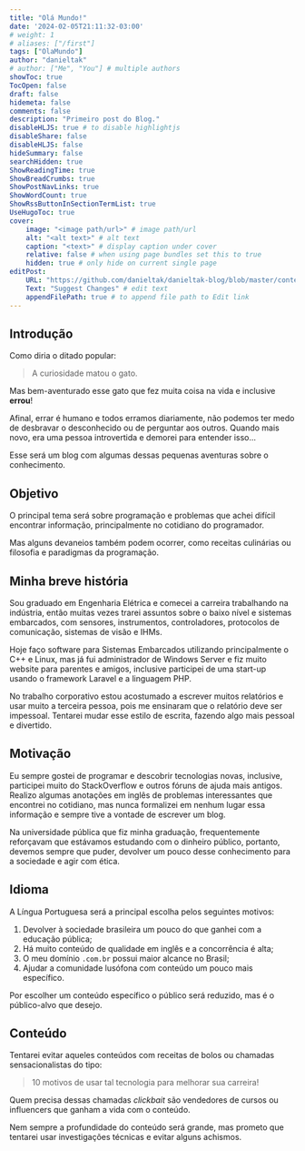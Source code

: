 ```yaml
---
title: "Olá Mundo!"
date: '2024-02-05T21:11:32-03:00'
# weight: 1
# aliases: ["/first"]
tags: ["OlaMundo"]
author: "danieltak"
# author: ["Me", "You"] # multiple authors
showToc: true
TocOpen: false
draft: false
hidemeta: false
comments: false
description: "Primeiro post do Blog."
disableHLJS: true # to disable highlightjs
disableShare: false
disableHLJS: false
hideSummary: false
searchHidden: true
ShowReadingTime: true
ShowBreadCrumbs: true
ShowPostNavLinks: true
ShowWordCount: true
ShowRssButtonInSectionTermList: true
UseHugoToc: true
cover:
    image: "<image path/url>" # image path/url
    alt: "<alt text>" # alt text
    caption: "<text>" # display caption under cover
    relative: false # when using page bundles set this to true
    hidden: true # only hide on current single page
editPost:
    URL: "https://github.com/danieltak/danieltak-blog/blob/master/content/posts/ola-mundo.md"
    Text: "Suggest Changes" # edit text
    appendFilePath: true # to append file path to Edit link
---
```


## Introdução

Como diria o ditado popular:

> A curiosidade matou o gato.

Mas bem-aventurado esse gato que fez muita coisa na vida e inclusive **errou**!

Afinal, errar é humano e todos erramos diariamente, não podemos ter medo de desbravar o desconhecido ou de perguntar aos outros.
Quando mais novo, era uma pessoa introvertida e demorei para entender isso...

Esse será um blog com algumas dessas pequenas aventuras sobre o conhecimento.

## Objetivo

O principal tema será sobre programação e problemas que achei difícil encontrar informação, principalmente no cotidiano do programador.

Mas alguns devaneios também podem ocorrer, como receitas culinárias ou filosofia e paradigmas da programação.

## Minha breve história

Sou graduado em Engenharia Elétrica e comecei a carreira trabalhando na indústria, então muitas vezes trarei assuntos sobre o baixo nível e sistemas embarcados, com sensores, instrumentos, controladores, protocolos de comunicação, sistemas de visão e IHMs.

Hoje faço software para Sistemas Embarcados utilizando principalmente o C++ e Linux, mas já fui administrador de Windows Server e fiz muito website para parentes e amigos, inclusive participei de uma start-up usando o framework Laravel e a linguagem PHP.

No trabalho corporativo estou acostumado a escrever muitos relatórios e usar muito a terceira pessoa, pois me ensinaram que o relatório deve ser impessoal.
Tentarei mudar esse estilo de escrita, fazendo algo mais pessoal e divertido.

## Motivação

Eu sempre gostei de programar e descobrir tecnologias novas, inclusive, participei muito do StackOverflow e outros fóruns de ajuda mais antigos.
Realizo algumas anotações em inglês de problemas interessantes que encontrei no cotidiano, mas nunca formalizei em nenhum lugar essa informação e sempre tive a vontade de escrever um blog.

Na universidade pública que fiz minha graduação, frequentemente reforçavam que estávamos estudando com o dinheiro público, portanto, devemos sempre que puder, devolver um pouco desse conhecimento para a sociedade e agir com ética.

## Idioma

A Língua Portuguesa será a principal escolha pelos seguintes motivos:

1. Devolver à sociedade brasileira um pouco do que ganhei com a educação pública;
2. Há muito conteúdo de qualidade em inglês e a concorrência é alta;
3. O meu domínio `.com.br` possui maior alcance no Brasil;
4. Ajudar a comunidade lusófona com conteúdo um pouco mais específico.

Por escolher um conteúdo específico o público será reduzido, mas é o público-alvo que desejo.

## Conteúdo

Tentarei evitar aqueles conteúdos com receitas de bolos ou chamadas sensacionalistas do tipo:

> 10 motivos de usar tal tecnologia para melhorar sua carreira!

Quem precisa dessas chamadas *clickbait* são vendedores de cursos ou influencers que ganham a vida com o conteúdo.

Nem sempre a profundidade do conteúdo será grande, mas prometo que tentarei usar investigações técnicas e evitar alguns achismos.

